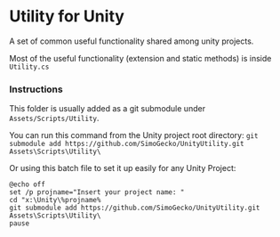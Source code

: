 # Utility for Unity
A set of common useful functionality shared among unity projects.

Most of the useful functionality (extension and static methods) is inside `Utility.cs`

### Instructions
This folder is usually added as a git submodule under `Assets/Scripts/Utility`.

You can run this command from the Unity project root directory:
`git submodule add https://github.com/SimoGecko/UnityUtility.git Assets\Scripts\Utility\`

Or using this batch file to set it up easily for any Unity Project:
```
@echo off
set /p projname="Insert your project name: "
cd "x:\Unity\%projname%
git submodule add https://github.com/SimoGecko/UnityUtility.git Assets\Scripts\Utility\
pause
```